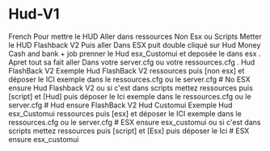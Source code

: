 # Hud-V1
French   Pour mettre le HUD  Aller dans ressources Non Esx ou Scripts Metter le HUD Flashback V2 Puis aller Dans ESX puit double  cliqué sur Hud Money Cash and bank + job prenner le Hud esx_Customui et deposée le dans esx .  Apret tout sa fait aller Dans votre server.cfg ou votre ressources.cfg .    Hud FlashBack V2  Exemple Hud FlashBack V2  ressources puis [non esx] et déposer le ICI   exemple dans le ressources.cfg ou le server.cfg  # No ESX ensure Hud Flashback V2  ou si c'est dans scripts mettez   ressources puis [script] et [Hud] puis déposer le Ici   exemple dans le ressources.cfg ou le server.cfg  # Hud  ensure FlashBack V2     Hud Customui  Exemple Hud esx_Customui   ressources puis [esx] et déposer le ICI   exemple dans le ressources.cfg ou le server.cfg  # ESX  ensure esx_customui  ou si c'est dans scripts mettez   ressources puis [script] et [Esx] puis déposer le Ici   # ESX  ensure esx_customui 
